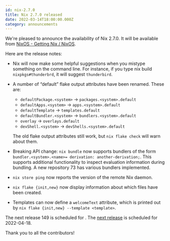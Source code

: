 ```yaml
---
id: nix-2.7.0
title: Nix 2.7.0 released
date: 2022-03-14T18:00:00.000Z
category: announcements
---
```

We're pleased to announce the availability of Nix 2.7.0. It will be available from [NixOS - Getting Nix / NixOS](https://nixos.org/download).

Here are the release notes:

*   Nix will now make some helpful suggestions when you mistype something on the command line. For instance, if you type nix build `nixpkgs#thunderbrd`, it will suggest `thunderbird`.
*   A number of “default” flake output attributes have been renamed. These are:

    *   `defaultPackage.<system>` → `packages.<system>.default`
    *   `defaultApps.<system>` → `apps.<system>.default`
    *   `defaultTemplate` → `templates.default`
    *   `defaultBundler.<system>` → `bundlers.<system>.default`
    *   `overlay` → `overlays.default`
    *   `devShell.<system>` → `devShells.<system>.default`

    The old flake output attributes still work, but `nix flake check` will warn about them.

*   Breaking API change: `nix bundle` now supports bundlers of the form `bundler.<system>.<name>= derivation: another-derivation;`. This supports additional functionality to inspect evaluation information during bundling. A new repository 73 has various bundlers implemented.
*   `nix store ping` now reports the version of the remote Nix daemon.
*   `nix flake {init,new}` now display information about which files have been created.
*   Templates can now define a `welcomeText` attribute, which is printed out by `nix flake {init,new} --template <template>`.

The next release 149 is scheduled for . The [next release](https://github.com/NixOS/nix/milestone/16) is scheduled for 2022-04-18.

Thank you to all the contributors!

